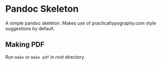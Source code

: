 # Pandoc Skeleton
A simple pandoc skeleton. Makes use of practicaltypography.com style suggestions
by default.

## Making PDF

Run `make` or `make pdf` in root directory.

